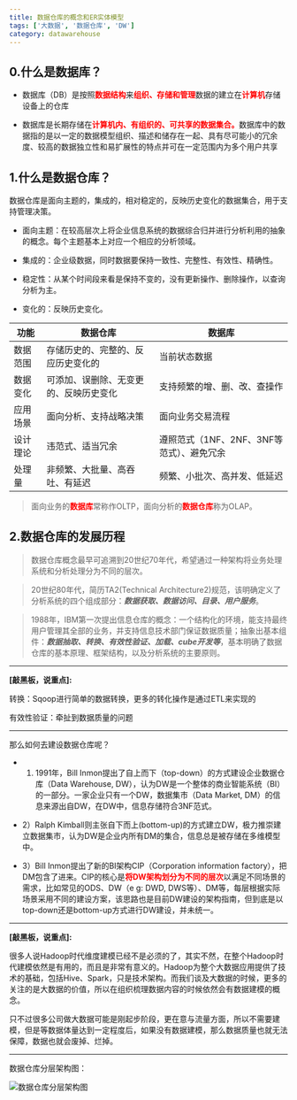 ```yaml
---
title: 数据仓库的概念和ER实体模型
tags: ['大数据', '数据仓库', 'DW']
category: datawarehouse
---
```


## 0.什么是数据库？

- 数据库（DB）是按照<strong style="color:red;">数据结构</strong>来<strong style="color:red;">组织、存储和管理</strong>数据的建立在<strong style="color:red;">计算机</strong>存储设备上的仓库

- 数据库是长期存储在<strong style="color:red;">计算机内、有组织的、可共享的数据集合。</strong>数据库中的数据指的是以一定的数据模型组织、描述和储存在一起、具有尽可能小的冗余度、较高的数据独立性和易扩展性的特点并可在一定范围内为多个用户共享

## 1.什么是数据仓库？

数据仓库是面向主题的，集成的，相对稳定的，反映历史变化的数据集合，用于支持管理决策。

- 面向主题：在较高层次上将企业信息系统的数据综合归并进行分析利用的抽象的概念。每个主题基本上对应一个相应的分析领域。

- 集成的：企业级数据，同时数据要保持一致性、完整性、有效性、精确性。

- 稳定性：从某个时间段来看是保持不变的，没有更新操作、删除操作，以查询分析为主。

- 变化的：反映历史变化。

**功能** | **数据仓库** | **数据库**
--------|-------------|----------
数据范围 | 存储历史的、完整的、反应历史变化的 | 当前状态数据
数据变化 | 可添加、误删除、无变更的、反映历史变化 | 支持频繁的增、删、改、查操作
应用场景 | 面向分析、支持战略决策 | 面向业务交易流程
设计理论 | 违范式、适当冗余 | 遵照范式（1NF、2NF、3NF等范式）、避免冗余
处理量 | 非频繁、大批量、高吞吐、有延迟 | 频繁、小批次、高并发、低延迟

> 面向业务的<strong style="color:red;">数据库</strong>常称作OLTP，面向分析的<strong style="color:red;">数据仓库</strong>称为OLAP。

## 2.数据仓库的发展历程

> 数据仓库概念最早可追溯到20世纪70年代，希望通过一种架构将业务处理系统和分析处理分为不同的层次。

> 20世纪80年代，简历TA2(Technical Architecture2)规范，该明确定义了分析系统的四个组成部分：_**数据获取、数据访问、目录、用户服务**_。

> 1988年，IBM第一次提出信息仓库的概念：一个结构化的环境，能支持最终用户管理其全部的业务，并支持信息技术部门保证数据质量；抽象出基本组件：_**数据抽取、转换、有效性验证、加载、cube开发等**_，基本明确了数据仓库的基本原理、框架结构，以及分析系统的主要原则。

---------
<strong>[敲黑板，说重点]:</strong>

转换：Sqoop进行简单的数据转换，更多的转化操作是通过ETL来实现的

有效性验证：牵扯到数据质量的问题

---------

那么如何去建设数据仓库呢？

- 1) 1991年，Bill Inmon提出了自上而下（top-down）的方式建设企业数据仓库（Data Warehouse, DW），认为DW是一个整体的商业智能系统（BI）的一部分。一家企业只有一个DW，数据集市（Data Market, DM）的信息来源出自DW，在DW中，信息存储符合3NF范式。

- 2）Ralph Kimball则主张自下而上(bottom-up)的方式建立DW，极力推崇建立数据集市，认为DW是企业内所有DM的集合，信息总是被存储在多维模型中。

- 3）Bill Inmon提出了新的BI架构CIP（Corporation information factory），把DM包含了进来。CIP的核心是<strong style="color:red;">将DW架构划分为不同的层次</strong>以满足不同场景的需求，比如常见的ODS、DW（e g: DWD, DWS等）、DM等，每层根据实际场景采用不同的建设方案，该思路也是目前DW建设的架构指南，但到底是以top-down还是bottom-up方式进行DW建设，并未统一。

---------
<strong>[敲黑板，说重点]:</strong>

很多人说Hadoop时代维度建模已经不是必须的了，其实不然，在整个Hadoop时代建模依然是有用的，而且是非常有意义的。Hadoop为整个大数据应用提供了技术的基础，包括Hive、Spark，只是技术架构。而我们谈及大数据的时候，更多的关注的是大数据的价值，所以在组织梳理数据内容的时候依然会有数据建模的概念。

只不过很多公司做大数据可能是刚起步阶段，更在意与流量方面，所以不需要建模，但是等数据体量达到一定程度后，如果没有数据建模，那么数据质量也就无法保障，数据也就会废掉、烂掉。

---------

数据仓库分层架构图：

![数据仓库分层架构图](https://github.com/buildupchao/ImgStore/blob/master/blog/datawarehouse/DW-structure.png?raw=true)
